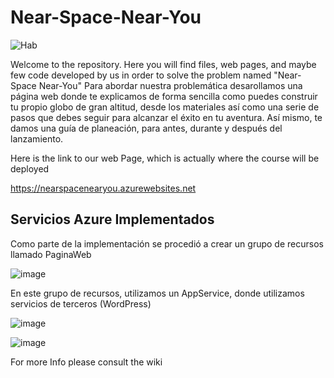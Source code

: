# Near-Space-Near-You


![Hab](https://user-images.githubusercontent.com/62320033/135781299-c9b4b966-f426-4363-91bf-e51f54cd7d6b.jpg)

Welcome to the repository. Here you will find files, web pages, and maybe few code developed by us in order to solve the problem named "Near-Space Near-You"
Para abordar nuestra problemática desarollamos una página web donde  te explicamos de forma sencilla como puedes construir tu propio globo de gran altitud, desde los materiales así como una serie de pasos que debes seguir para alcanzar el  éxito en tu aventura.  Así mismo, te damos una guía de planeación, para antes, durante y después del lanzamiento. 

Here is the link to our web Page, which is actually where the course will be deployed 

https://nearspacenearyou.azurewebsites.net

## Servicios Azure Implementados

Como parte de la implementación se procedió a crear un grupo de recursos llamado PaginaWeb 

![image](https://user-images.githubusercontent.com/62320033/135961918-73d5a25e-564a-4100-8755-35c0da9703a5.png)


En este grupo de recursos, utilizamos un AppService, donde utilizamos servicios de terceros (WordPress)

![image](https://user-images.githubusercontent.com/62320033/135962009-50992699-40aa-447e-b844-5aa9f968ea6c.png)

![image](https://user-images.githubusercontent.com/62320033/135962061-e16abb3f-da5f-445b-a0de-6dfec1660667.png)



For more Info please consult the wiki 
